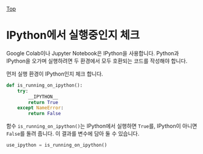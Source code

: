[Top](index.md)

# IPython에서 실행중인지 체크

Google Colab이나 Jupyter Notebook은 IPython을 사용합니다. Python과 IPython을 오가며 실행하려면 두 환경에서 모두 호환되는 코드를 작성해야 합니다.

먼저 실행 환경이 IPython인지 체크 합니다.

```python
def is_running_on_ipython():
    try:
        __IPYTHON__
        return True
    except NameError:
        return False
```

함수 ``is_running_on_ipython()``는 IPython에서 실행하면 ``True``를, IPython이 아니면 ``False``를 돌려 줍니다. 이 결과를 변수에 담아 둘 수 있습니다.

```python
use_ipython = is_running_on_ipython()
```

